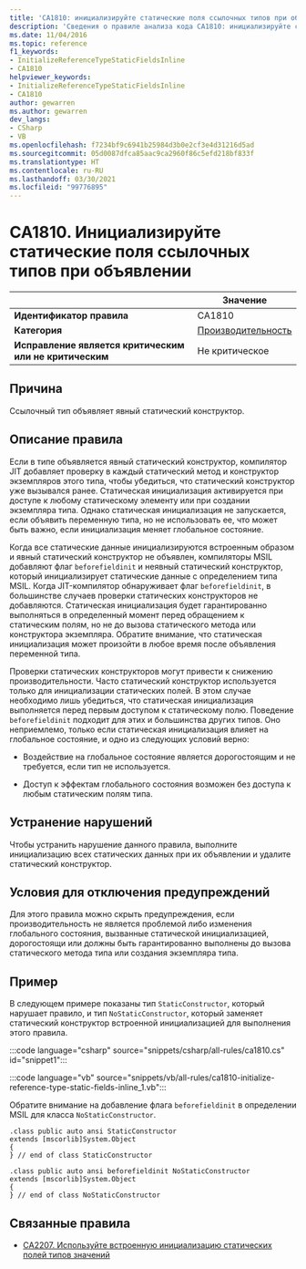 ```yaml
---
title: 'CA1810: инициализируйте статические поля ссылочных типов при объявлении (анализ кода)'
description: 'Сведения о правиле анализа кода CA1810: инициализируйте статические поля ссылочных типов при объявлении'
ms.date: 11/04/2016
ms.topic: reference
f1_keywords:
- InitializeReferenceTypeStaticFieldsInline
- CA1810
helpviewer_keywords:
- InitializeReferenceTypeStaticFieldsInline
- CA1810
author: gewarren
ms.author: gewarren
dev_langs:
- CSharp
- VB
ms.openlocfilehash: f7234bf9c6941b25984d3b0e2cf3e4d31216d5ad
ms.sourcegitcommit: 05d0087dfca85aac9ca2960f86c5efd218bf833f
ms.translationtype: HT
ms.contentlocale: ru-RU
ms.lasthandoff: 03/30/2021
ms.locfileid: "99776895"
---
```

# <a name="ca1810-initialize-reference-type-static-fields-inline"></a>CA1810. Инициализируйте статические поля ссылочных типов при объявлении

| | Значение |
|-|-|
| **Идентификатор правила** |CA1810|
| **Категория** |[Производительность](performance-warnings.md)|
| **Исправление является критическим или не критическим** |Не критическое|

## <a name="cause"></a>Причина

Ссылочный тип объявляет явный статический конструктор.

## <a name="rule-description"></a>Описание правила

Если в типе объявляется явный статический конструктор, компилятор JIT добавляет проверку в каждый статический метод и конструктор экземпляров этого типа, чтобы убедиться, что статический конструктор уже вызывался ранее. Статическая инициализация активируется при доступе к любому статическому элементу или при создании экземпляра типа. Однако статическая инициализация не запускается, если объявить переменную типа, но не использовать ее, что может быть важно, если инициализация меняет глобальное состояние.

Когда все статические данные инициализируются встроенным образом и явный статический конструктор не объявлен, компиляторы MSIL добавляют флаг `beforefieldinit` и неявный статический конструктор, который инициализирует статические данные с определением типа MSIL. Когда JIT-компилятор обнаруживает флаг `beforefieldinit`, в большинстве случаев проверки статических конструкторов не добавляются. Статическая инициализация будет гарантированно выполняться в определенный момент перед обращением к статическим полям, но не до вызова статического метода или конструктора экземпляра. Обратите внимание, что статическая инициализация может произойти в любое время после объявления переменной типа.

Проверки статических конструкторов могут привести к снижению производительности. Часто статический конструктор используется только для инициализации статических полей. В этом случае необходимо лишь убедиться, что статическая инициализация выполняется перед первым доступом к статическому полю. Поведение `beforefieldinit` подходит для этих и большинства других типов. Оно неприемлемо, только если статическая инициализация влияет на глобальное состояние, и одно из следующих условий верно:

- Воздействие на глобальное состояние является дорогостоящим и не требуется, если тип не используется.

- Доступ к эффектам глобального состояния возможен без доступа к любым статическим полям типа.

## <a name="how-to-fix-violations"></a>Устранение нарушений

Чтобы устранить нарушение данного правила, выполните инициализацию всех статических данных при их объявлении и удалите статический конструктор.

## <a name="when-to-suppress-warnings"></a>Условия для отключения предупреждений

Для этого правила можно скрыть предупреждения, если производительность не является проблемой либо изменения глобального состояния, вызванные статической инициализацией, дорогостоящи или должны быть гарантированно выполнены до вызова статического метода типа или создания экземпляра типа.

## <a name="example"></a>Пример

В следующем примере показаны тип `StaticConstructor`, который нарушает правило, и тип `NoStaticConstructor`, который заменяет статический конструктор встроенной инициализацией для выполнения этого правила.

:::code language="csharp" source="snippets/csharp/all-rules/ca1810.cs" id="snippet1":::

:::code language="vb" source="snippets/vb/all-rules/ca1810-initialize-reference-type-static-fields-inline_1.vb":::

Обратите внимание на добавление флага `beforefieldinit` в определении MSIL для класса `NoStaticConstructor`.

```il
.class public auto ansi StaticConstructor
extends [mscorlib]System.Object
{
} // end of class StaticConstructor

.class public auto ansi beforefieldinit NoStaticConstructor
extends [mscorlib]System.Object
{
} // end of class NoStaticConstructor
```

## <a name="related-rules"></a>Связанные правила

- [CA2207. Используйте встроенную инициализацию статических полей типов значений](ca2207.md)
